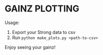 # GAINZ PLOTTING

Usage:
1. Export your Strong data to csv
2. Run `python make_plots.py <path-to-csv>`

Enjoy seeing your gainz!
